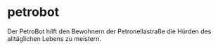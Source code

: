 # petrobot
Der PetroBot hilft den Bewohnern der Petronellastraße die Hürden des alltäglichen Lebens zu meistern.
